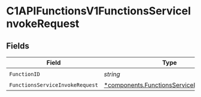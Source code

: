 # C1APIFunctionsV1FunctionsServiceInvokeRequest


## Fields

| Field                                                                                                 | Type                                                                                                  | Required                                                                                              | Description                                                                                           |
| ----------------------------------------------------------------------------------------------------- | ----------------------------------------------------------------------------------------------------- | ----------------------------------------------------------------------------------------------------- | ----------------------------------------------------------------------------------------------------- |
| `FunctionID`                                                                                          | *string*                                                                                              | :heavy_check_mark:                                                                                    | N/A                                                                                                   |
| `FunctionsServiceInvokeRequest`                                                                       | [*components.FunctionsServiceInvokeRequest](../../models/components/functionsserviceinvokerequest.md) | :heavy_minus_sign:                                                                                    | N/A                                                                                                   |